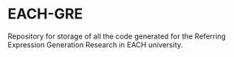 EACH-GRE
========

Repository for storage of all the code generated for the Referring Expression Generation Research in EACH university.
